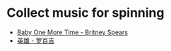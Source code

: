 Collect music for spinning
=====

* [Baby One More Time - Britney Spears](http://music.baidu.com/song/1149206)
* [英雄 - 罗百吉](http://music.baidu.com/song/23224837)
